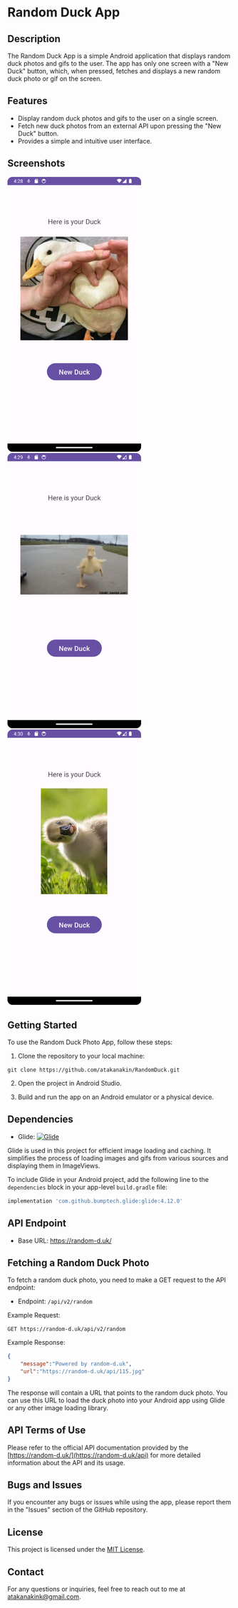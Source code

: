 # Random Duck App

## Description

The Random Duck App is a simple Android application that displays random duck photos and gifs to the user. The app has only one screen with a "New Duck" button, which, when pressed, fetches and displays a new random duck photo or gif on the screen.

## Features

- Display random duck photos and gifs to the user on a single screen.
- Fetch new duck photos from an external API upon pressing the "New Duck" button.
- Provides a simple and intuitive user interface.

## Screenshots

<img src="duck/1.png" alt="Duck 1" width="300">
<img src="duck/2.png" alt="Duck 2" width="300">
<img src="duck/3.png" alt="Duck 3" width="300">

## Getting Started

To use the Random Duck Photo App, follow these steps:

1. Clone the repository to your local machine:

```
git clone https://github.com/atakanakin/RandomDuck.git
```

2. Open the project in Android Studio.

3. Build and run the app on an Android emulator or a physical device.

## Dependencies

- Glide: [![Glide](https://img.shields.io/badge/Glide-4.12.0-brightgreen)](https://github.com/bumptech/glide)

Glide is used in this project for efficient image loading and caching. It simplifies the process of loading images and gifs from various sources and displaying them in ImageViews.

To include Glide in your Android project, add the following line to the `dependencies` block in your app-level `build.gradle` file:

```gradle
implementation 'com.github.bumptech.glide:glide:4.12.0'
```

## API Endpoint

- Base URL: https://random-d.uk/

## Fetching a Random Duck Photo

To fetch a random duck photo, you need to make a GET request to the API endpoint:

- Endpoint: `/api/v2/random`

Example Request:
```
GET https://random-d.uk/api/v2/random
```

Example Response:
```json
{
    "message":"Powered by random-d.uk",
    "url":"https://random-d.uk/api/115.jpg"
}
```

The response will contain a URL that points to the random duck photo. You can use this URL to load the duck photo into your Android app using Glide or any other image loading library.

## API Terms of Use

Please refer to the official API documentation provided by the [https://random-d.uk/](https://random-d.uk/api) for more detailed information about the API and its usage.

## Bugs and Issues

If you encounter any bugs or issues while using the app, please report them in the "Issues" section of the GitHub repository.

## License

This project is licensed under the [MIT License](LICENSE).

## Contact

For any questions or inquiries, feel free to reach out to me at atakanakink@gmail.com.